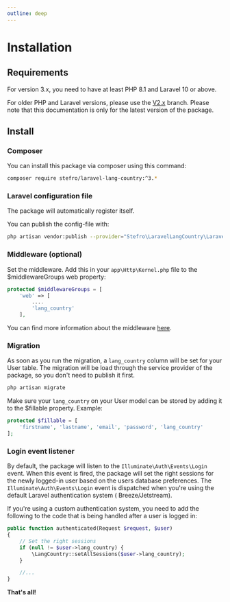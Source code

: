 ```yaml
---
outline: deep
---
```


# Installation

## Requirements

For version 3.x, you need to have at least PHP 8.1 and Laravel 10 or above.

For older PHP and Laravel versions, please use the [V2.x](https://github.com/stefro/laravel-lang-country/tree/V2.x)
branch. Please note that this documentation is only for the latest version of the package.

## Install

### Composer

You can install this package via composer using this command:

``` bash
composer require stefro/laravel-lang-country:^3.*
```

### Laravel configuration file

The package will automatically register itself.

You can publish the config-file with:

``` bash
php artisan vendor:publish --provider="Stefro\LaravelLangCountry\LaravelLangCountryServiceProvider" --tag="config"
```

### Middleware (optional)

Set the middleware. Add this in your `app\Http\Kernel.php` file to the $middlewareGroups web property:

``` php
protected $middlewareGroups = [
    'web' => [
        ....
        'lang_country'
    ],
```

You can find more information about the middleware [here](/usage/middleware).

### Migration

As soon as you run the migration, a `lang_country` column will be set for your User table. The migration will be load
through the service provider of the package, so you don't need to publish it first.

``` php
php artisan migrate
```

Make sure your `lang_country` on your User model can be stored by adding it to the $fillable property. Example:

``` php
protected $fillable = [
    'firstname', 'lastname', 'email', 'password', 'lang_country'
];
```

### Login event listener

By default, the package will listen to the `Illuminate\Auth\Events\Login` event. When this event is fired, the package
will set the right sessions for the newly logged-in user based on the users database preferences.
The `Illuminate\Auth\Events\Login` event is dispatched when you're using the default Laravel authentication system (
Breeze/Jetstream).

If you're using a custom authentication system, you need to add the following to the code that is being handled after a
user is logged in:

```php
public function authenticated(Request $request, $user)
{
    // Set the right sessions
    if (null != $user->lang_country) {
        \LangCountry::setAllSessions($user->lang_country);
    }

    //...
}
```

**That's all!**

